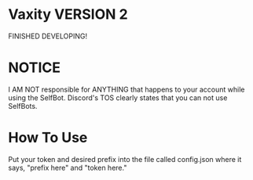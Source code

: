 # Vaxity VERSION 2
FINISHED DEVELOPING!

# NOTICE

I AM NOT responsible for ANYTHING that happens to your account while using the SelfBot.
Discord's TOS clearly states that you can not use SelfBots.

# How To Use
Put your token and desired prefix into the file called config.json where it says, "prefix here" and "token here."
